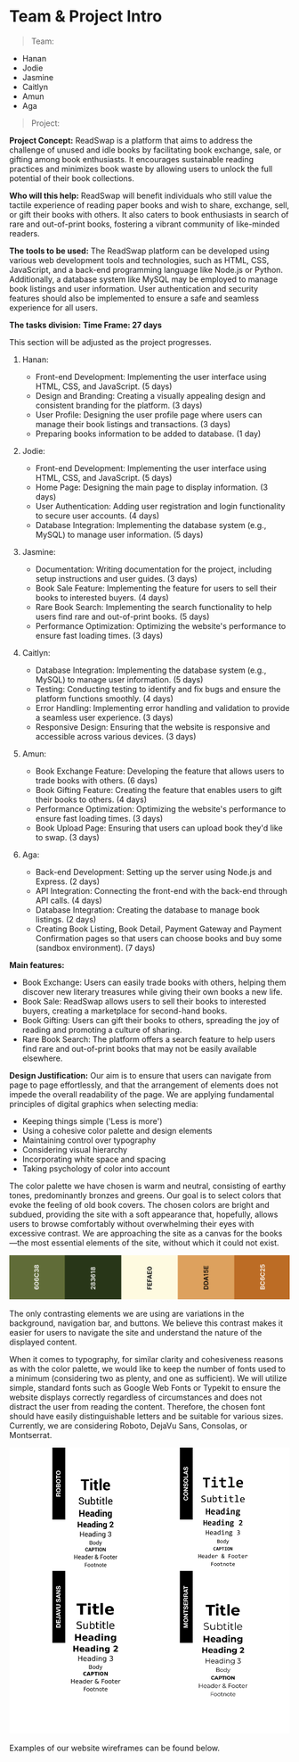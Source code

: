 # Team & Project Intro

> Team:

- Hanan
- Jodie
- Jasmine
- Caitlyn
- Amun
- Aga

> Project:

**Project Concept:** ReadSwap is a platform that aims to address the challenge of unused and idle books by facilitating book exchange, sale, or gifting among book enthusiasts. It encourages sustainable reading practices and minimizes book waste by allowing users to unlock the full potential of their book collections.

**Who will this help:** ReadSwap will benefit individuals who still value the tactile experience of reading paper books and wish to share, exchange, sell, or gift their books with others. It also caters to book enthusiasts in search of rare and out-of-print books, fostering a vibrant community of like-minded readers.

**The tools to be used:** The ReadSwap platform can be developed using various web development tools and technologies, such as HTML, CSS, JavaScript, and a back-end programming language like Node.js or Python. Additionally, a database system like MySQL may be employed to manage book listings and user information. User authentication and security features should also be implemented to ensure a safe and seamless experience for all users.

**The tasks division:** 
**Time Frame: 27 days**

This section will be adjusted as the project progresses.

1. Hanan:
   - Front-end Development: Implementing the user interface using HTML, CSS, and JavaScript. (5 days)
   - Design and Branding: Creating a visually appealing design and consistent branding for the platform. (3 days)
   - User Profile: Designing the user profile page where users can manage their book listings and transactions. (3 days)
   - Preparing books information to be added to database. (1 day)

2. Jodie:
   - Front-end Development: Implementing the user interface using HTML, CSS, and JavaScript. (5 days)
   - Home Page: Designing the main page to display information. (3 days)
   - User Authentication: Adding user registration and login functionality to secure user accounts. (4 days)
   - Database Integration: Implementing the database system (e.g., MySQL) to manage user information. (5 days)

3. Jasmine:
   - Documentation: Writing documentation for the project, including setup instructions and user guides. (3 days)
   - Book Sale Feature: Implementing the feature for users to sell their books to interested buyers. (4 days)
   - Rare Book Search: Implementing the search functionality to help users find rare and out-of-print books. (5 days)
   - Performance Optimization: Optimizing the website's performance to ensure fast loading times. (3 days)

4. Caitlyn:
   - Database Integration: Implementing the database system (e.g., MySQL) to manage user information. (5 days)
   - Testing: Conducting testing to identify and fix bugs and ensure the platform functions smoothly. (4 days)
   - Error Handling: Implementing error handling and validation to provide a seamless user experience. (3 days)
   - Responsive Design: Ensuring that the website is responsive and accessible across various devices. (3 days)

5. Amun:
   - Book Exchange Feature: Developing the feature that allows users to trade books with others. (6 days)
   - Book Gifting Feature: Creating the feature that enables users to gift their books to others. (4 days)
   - Performance Optimization: Optimizing the website's performance to ensure fast loading times. (3 days)
   - Book Upload Page: Ensuring that users can upload book they'd like to swap. (3 days)

6. Aga:
   - Back-end Development: Setting up the server using Node.js and Express. (2 days)
   - API Integration: Connecting the front-end with the back-end through API calls. (4 days)
   - Database Integration: Creating the database to manage book listings. (2 days)
   - Creating Book Listing, Book Detail, Payment Gateway and Payment Confirmation pages so that users can choose books and buy some (sandbox environment). (7 days)

**Main features:**
- Book Exchange: Users can easily trade books with others, helping them discover new literary treasures while giving their own books a new life.
- Book Sale: ReadSwap allows users to sell their books to interested buyers, creating a marketplace for second-hand books.
- Book Gifting: Users can gift their books to others, spreading the joy of reading and promoting a culture of sharing.
- Rare Book Search: The platform offers a search feature to help users find rare and out-of-print books that may not be easily available elsewhere.

**Design Justification:**
Our aim is to ensure that users can navigate from page to page effortlessly, and that the arrangement of elements does not impede the overall readability of the page. We are applying fundamental principles of digital graphics when selecting media:

- Keeping things simple ('Less is more')
- Using a cohesive color palette and design elements
- Maintaining control over typography
- Considering visual hierarchy
- Incorporating white space and spacing
- Taking psychology of color into account

The color palette we have chosen is warm and neutral, consisting of earthy tones, predominantly bronzes and greens. Our goal is to select colors that evoke the feeling of old book covers. The chosen colors are bright and subdued, providing the site with a soft appearance that, hopefully, allows users to browse comfortably without overwhelming their eyes with excessive contrast. We are approaching the site as a canvas for the books—the most essential elements of the site, without which it could not exist.

![ColorPalette](./HW2_Screenshots/ColorPalette.png)

The only contrasting elements we are using are variations in the background, navigation bar, and buttons. We believe this contrast makes it easier for users to navigate the site and understand the nature of the displayed content.

When it comes to typography, for similar clarity and cohesiveness reasons as with the color palette, we would like to keep the number of fonts used to a minimum (considering two as plenty, and one as sufficient). We will utilize simple, standard fonts such as Google Web Fonts or Typekit to ensure the website displays correctly regardless of circumstances and does not distract the user from reading the content. Therefore, the chosen font should have easily distinguishable letters and be suitable for various sizes. Currently, we are considering Roboto, DejaVu Sans, Consolas, or Montserrat.

![Fonts](./HW2_Screenshots/Fonts.png)

Examples of our website wireframes can be found below.


